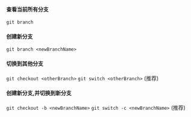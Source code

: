 #### 查看当前所有分支
`git branch `

#### 创建新分支
`git branch <newBranchName>`

#### 切换到其他分支
`git checkout <otherBranch>`
`git switch <otherBranch>` (推荐)

#### 创建新分支,并切换到新分支
`git checkout -b <newBranchName>`
`git switch -c <newBranchName>` (推荐)